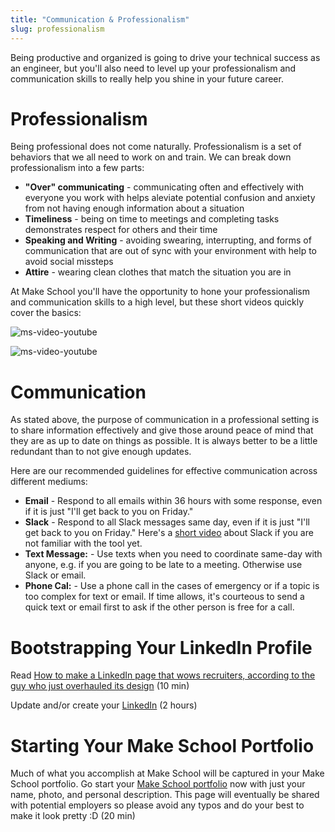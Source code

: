 ```yaml
---
title: "Communication & Professionalism"
slug: professionalism
---
```


Being productive and organized is going to drive your technical success as an engineer, but you'll also need to level up your professionalism and communication skills to really help you shine in your future career.

# Professionalism

Being professional does not come naturally. Professionalism is a set of behaviors that we all need to work on and train. We can break down professionalism into a few parts:

* **"Over" communicating** - communicating often and effectively with everyone you work with helps aleviate potential confusion and anxiety from not having enough information about a situation
* **Timeliness** - being on time to meetings and completing tasks demonstrates respect for others and their time
* **Speaking and Writing** - avoiding swearing, interrupting, and forms of communication that are out of sync with your environment with help to avoid social missteps
* **Attire** - wearing clean clothes that match the situation you are in

 At Make School you'll have the opportunity to hone your professionalism and communication skills to a high level, but these short videos quickly cover the basics:

![ms-video-youtube](https://www.youtube.com/watch?v=0o3INMBL58w)

![ms-video-youtube](https://www.youtube.com/watch?v=PWmhl6rzVpM)

# Communication

As stated above, the purpose of communication in a professional setting is to share information effectively and give those around peace of mind that they are as up to date on things as possible. It is always better to be a little redundant than to not give enough updates.

Here are our recommended guidelines for effective communication across different mediums:

* **Email** - Respond to all emails within 36 hours with some response, even if it is just "I'll get back to you on Friday."
* **Slack** - Respond to all Slack messages same day, even if it is just "I'll get back to you on Friday." Here's a [short video](https://www.youtube.com/watch?v=yGjsYf48Om4) about Slack if you are not familiar with the tool yet.
* **Text Message:** - Use texts when you need to coordinate same-day with anyone, e.g. if you are going to be late to a meeting. Otherwise use Slack or email.
* **Phone Cal:** - Use a phone call in the cases of emergency or if a topic is too complex for text or email. If time allows, it's courteous to send a quick text or email first to ask if the other person is free for a call.

# Bootstrapping Your LinkedIn Profile

Read [How to make a LinkedIn page that wows recruiters, according to the guy who just overhauled its design](https://amp-businessinsider-com.cdn.ampproject.org/c/s/amp.businessinsider.com/how-to-best-use-your-linkedin-page-2017-3) (10 min)

Update and/or create your [LinkedIn](https://www.linkedin.com/) (2 hours)

# Starting Your Make School Portfolio

Much of what you accomplish at Make School will be captured in your Make School portfolio. Go start your [Make School portfolio](https://www.makeschool.com/portfolio/new) now with just your name, photo, and personal description. This page will eventually be shared with potential employers so please avoid any typos and do your best to make it look pretty :D (20 min)
